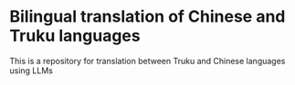 # Bilingual translation of Chinese and Truku languages
This is a repository for translation between Truku and Chinese languages using LLMs
